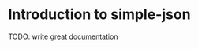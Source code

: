 # Introduction to simple-json

TODO: write [great documentation](http://jacobian.org/writing/what-to-write/)
